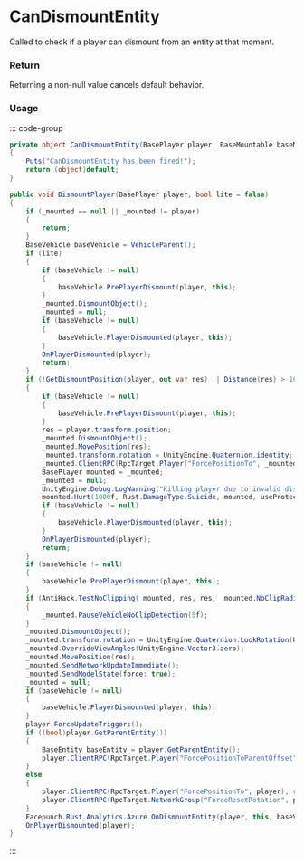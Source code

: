 # CanDismountEntity
<Badge type="info" text="Player"/>[<Badge type="danger" text="Carbon Compatible"/>](https://github.com/CarbonCommunity/Carbon)[<Badge type="warning" text="Oxide Compatible"/>](https://github.com/OxideMod/Oxide.Rust)
Called to check if a player can dismount from an entity at that moment.

### Return
Returning a non-null value cancels default behavior.

### Usage
::: code-group
```csharp [Example]
private object CanDismountEntity(BasePlayer player, BaseMountable baseMountable)
{
	Puts("CanDismountEntity has been fired!");
	return (object)default;
}
```
```csharp [Source — Assembly-CSharp @ BaseMountable]
public void DismountPlayer(BasePlayer player, bool lite = false)
{
	if (_mounted == null || _mounted != player)
	{
		return;
	}
	BaseVehicle baseVehicle = VehicleParent();
	if (lite)
	{
		if (baseVehicle != null)
		{
			baseVehicle.PrePlayerDismount(player, this);
		}
		_mounted.DismountObject();
		_mounted = null;
		if (baseVehicle != null)
		{
			baseVehicle.PlayerDismounted(player, this);
		}
		OnPlayerDismounted(player);
		return;
	}
	if (!GetDismountPosition(player, out var res) || Distance(res) > 10f)
	{
		if (baseVehicle != null)
		{
			baseVehicle.PrePlayerDismount(player, this);
		}
		res = player.transform.position;
		_mounted.DismountObject();
		_mounted.MovePosition(res);
		_mounted.transform.rotation = UnityEngine.Quaternion.identity;
		_mounted.ClientRPC(RpcTarget.Player("ForcePositionTo", _mounted), res);
		BasePlayer mounted = _mounted;
		_mounted = null;
		UnityEngine.Debug.LogWarning("Killing player due to invalid dismount point :" + player.displayName + " / " + player.userID.Get() + " on obj : " + base.gameObject.name);
		mounted.Hurt(1000f, Rust.DamageType.Suicide, mounted, useProtection: false);
		if (baseVehicle != null)
		{
			baseVehicle.PlayerDismounted(player, this);
		}
		OnPlayerDismounted(player);
		return;
	}
	if (baseVehicle != null)
	{
		baseVehicle.PrePlayerDismount(player, this);
	}
	if (AntiHack.TestNoClipping(_mounted, res, res, _mounted.NoClipRadius(ConVar.AntiHack.noclip_margin), ConVar.AntiHack.noclip_backtracking, out var _, vehicleLayer: true))
	{
		_mounted.PauseVehicleNoClipDetection(5f);
	}
	_mounted.DismountObject();
	_mounted.transform.rotation = UnityEngine.Quaternion.LookRotation(UnityEngine.Vector3.forward, UnityEngine.Vector3.up);
	_mounted.OverrideViewAngles(UnityEngine.Vector3.zero);
	_mounted.MovePosition(res);
	_mounted.SendNetworkUpdateImmediate();
	_mounted.SendModelState(force: true);
	_mounted = null;
	if (baseVehicle != null)
	{
		baseVehicle.PlayerDismounted(player, this);
	}
	player.ForceUpdateTriggers();
	if ((bool)player.GetParentEntity())
	{
		BaseEntity baseEntity = player.GetParentEntity();
		player.ClientRPC(RpcTarget.Player("ForcePositionToParentOffset", player), baseEntity.transform.InverseTransformPoint(res), baseEntity.net.ID);
	}
	else
	{
		player.ClientRPC(RpcTarget.Player("ForcePositionTo", player), res);
		player.ClientRPC(RpcTarget.NetworkGroup("ForceResetRotation", player));
	}
	Facepunch.Rust.Analytics.Azure.OnDismountEntity(player, this, baseVehicle);
	OnPlayerDismounted(player);
}

```
:::
